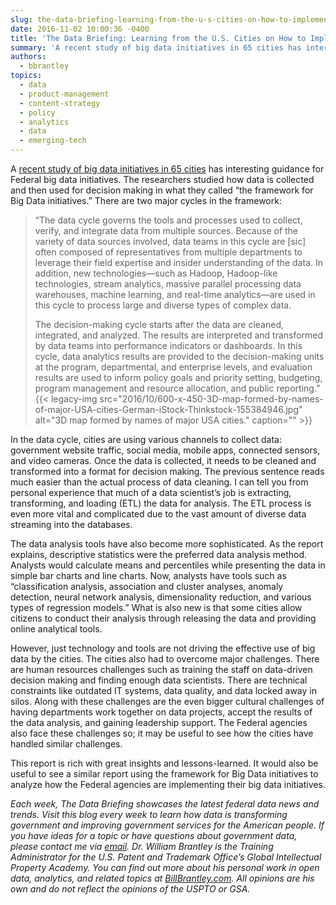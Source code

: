 ```yaml
---
slug: the-data-briefing-learning-from-the-u-s-cities-on-how-to-implement-big-data-initiatives
date: 2016-11-02 10:00:36 -0400
title: 'The Data Briefing: Learning from the U.S. Cities on How to Implement Big Data Initiatives'
summary: 'A recent study of big data initiatives in 65 cities has interesting guidance for Federal big data initiatives. The researchers studied how data is collected and then used for decision making in what they called &ldquo;the framework for Big Data initiatives.&rdquo;  There are two major cycles in the framework: &ldquo;The data cycle governs the tools'
authors:
  - bbrantley
topics:
  - data
  - product-management
  - content-strategy
  - policy
  - analytics
  - data
  - emerging-tech
---
```


A [recent study of big data initiatives in 65 cities](http://www.businessofgovernment.org/report/ten-actions-implement-big-data-initiatives-study-65-cities) has interesting guidance for Federal big data initiatives. The researchers studied how data is collected and then used for decision making in what they called “the framework for Big Data initiatives.” There are two major cycles in the framework:

> “The data cycle governs the tools and processes used to collect, verify, and integrate data from multiple sources. Because of the variety of data sources involved, data teams in this cycle are [sic] often composed of representatives from multiple departments to leverage their field expertise and insider understanding of the data. In addition, new technologies—such as Hadoop, Hadoop-like technologies, stream analytics, massive parallel processing data warehouses, machine learning, and real-time analytics—are used in this cycle to process large and diverse types of complex data.
> 
> The decision-making cycle starts after the data are cleaned, integrated, and analyzed. The results are interpreted and transformed by data teams into performance indicators or dashboards. In this cycle, data analytics results are provided to the decision-making units at the program, departmental, and enterprise levels, and evaluation results are used to inform policy goals and priority setting, budgeting, program management and resource allocation, and public reporting.” {{< legacy-img src="2016/10/600-x-450-3D-map-formed-by-names-of-major-USA-cities-German-iStock-Thinkstock-155384946.jpg" alt="3D map formed by names of major USA cities." caption="" >}} 

In the data cycle, cities are using various channels to collect data: government website traffic, social media, mobile apps, connected sensors, and video cameras. Once the data is collected, it needs to be cleaned and transformed into a format for decision making. The previous sentence reads much easier than the actual process of data cleaning. I can tell you from personal experience that much of a data scientist’s job is extracting, transforming, and loading (ETL) the data for analysis. The ETL process is even more vital and complicated due to the vast amount of diverse data streaming into the databases.

The data analysis tools have also become more sophisticated. As the report explains, descriptive statistics were the preferred data analysis method. Analysts would calculate means and percentiles while presenting the data in simple bar charts and line charts. Now, analysts have tools such as “classification analysis, association and cluster analyses, anomaly detection, neural network analysis, dimensionality reduction, and various types of regression models.” What is also new is that some cities allow citizens to conduct their analysis through releasing the data and providing online analytical tools.

However, just technology and tools are not driving the effective use of big data by the cities. The cities also had to overcome major challenges. There are human resources challenges such as training the staff on data-driven decision making and finding enough data scientists. There are technical constraints like outdated IT systems, data quality, and data locked away in silos. Along with these challenges are the even bigger cultural challenges of having departments work together on data projects, accept the results of the data analysis, and gaining leadership support. The Federal agencies also face these challenges so; it may be useful to see how the cities have handled similar challenges.

This report is rich with great insights and lessons-learned. It would also be useful to see a similar report using the framework for Big Data initiatives to analyze how the Federal agencies are implementing their big data initiatives.

 

_Each week, The Data Briefing showcases the latest federal data news and trends. Visit this blog every week to learn how data is transforming government and improving government services for the American people. If you have ideas for a topic or have questions about government data, please contact me via [email](mailto:bill@billbrantley.com)._
_Dr. William Brantley is the Training Administrator for the U.S. Patent and Trademark Office’s Global Intellectual Property Academy. You can find out more about his personal work in open data, analytics, and related topics at [BillBrantley.com](http://billbrantley.com). All opinions are his own and do not reflect the opinions of the USPTO or GSA._